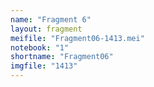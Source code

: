 ```yaml
---
name: "Fragment 6"
layout: fragment
meifile: "Fragment06-1413.mei"
notebook: "1"
shortname: "Fragment06"
imgfile: "1413"
---
```

